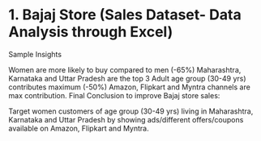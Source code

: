 # 1. Bajaj Store (Sales Dataset- Data Analysis through Excel)


Sample Insights

Women are more likely to buy compared to men (-65%) Maharashtra, Karnataka and Uttar Pradesh are the top 3 Adult age group (30-49 yrs) contributes maximum (-50%) Amazon, Flipkart and Myntra channels are max contribution. Final Conclusion to improve Bajaj store sales:

Target women customers of age group (30-49 yrs) living in Maharashtra, Karnataka and Uttar Pradesh by showing ads/different offers/coupons available on Amazon, Flipkart and Myntra.



